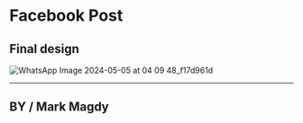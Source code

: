 # Facebook Post

## Final design
![WhatsApp Image 2024-05-05 at 04 09 48_f17d961d](https://github.com/MarkMagdyShawky/facebook_post/assets/106816564/0c19a430-10a3-41a1-866e-72e94c1a405d)

--------------------------
## BY / Mark Magdy

